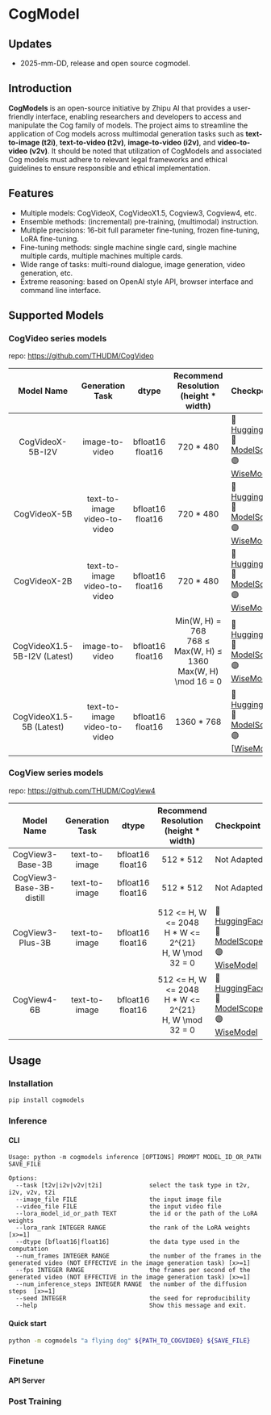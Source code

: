 # CogModel

## Updates

- 2025-mm-DD, release and open source cogmodel. 

## Introduction

**CogModels** is an open-source initiative by Zhipu AI that provides a user-friendly interface, enabling researchers and developers to access and manipulate the Cog family of models. The project aims to streamline the application of Cog models across multimodal generation tasks such as **text-to-image (t2i)**, **text-to-video (t2v)**, **image-to-video (i2v)**, and **video-to-video (v2v)**. It should be noted that utilization of CogModels and associated Cog models must adhere to relevant legal frameworks and ethical guidelines to ensure responsible and ethical implementation.

## Features
- Multiple models: CogVideoX, CogVideoX1.5, Cogview3, Cogview4, etc.
- Ensemble methods: (incremental) pre-training, (multimodal) instruction.
- Multiple precisions: 16-bit full parameter fine-tuning, frozen fine-tuning, LoRA fine-tuning.
- Fine-tuning methods: single machine single card, single machine multiple cards, multiple machines multiple cards.
- Wide range of tasks: multi-round dialogue, image generation, video generation, etc.
- Extreme reasoning: based on OpenAI style API, browser interface and command line interface.

## Supported Models
### CogVideo series models 

repo: https://github.com/THUDM/CogVideo

|Model Name| Generation Task | dtype | Recommend Resolution<br>(height * width) | Checkpoint |
|:---:|:---:|:---:|:---:|:---|
| CogVideoX-5B-I2V | image-to-video | bfloat16<br>float16 | 720 * 480 | 🤗 [HuggingFace](https://huggingface.co/THUDM/CogVideoX-5b-I2V) <br> 🤖 [ModelScope](https://modelscope.cn/models/ZhipuAI/CogVideoX-5b-I2V) <br> 🟣 [WiseModel](https://wisemodel.cn/models/ZhipuAI/CogVideoX-5b-I2V) |
| CogVideoX-5B | text-to-image <br> video-to-video | bfloat16<br>float16 | 720 * 480 | 🤗 [HuggingFace](https://huggingface.co/THUDM/CogVideoX-5b) <br> 🤖 [ModelScope](https://modelscope.cn/models/ZhipuAI/CogVideoX-5b) <br> 🟣 [WiseModel](https://wisemodel.cn/models/ZhipuAI/CogVideoX-5b) |
| CogVideoX-2B | text-to-image <br> video-to-video | bfloat16<br>float16 | 720 * 480 | 🤗 [HuggingFace](https://huggingface.co/THUDM/CogVideoX-2b) <br> 🤖 [ModelScope](https://modelscope.cn/models/ZhipuAI/CogVideoX-2b) <br> 🟣 [WiseModel](https://wisemodel.cn/models/ZhipuAI/CogVideoX-2b) |
| CogVideoX1.5-5B-I2V (Latest) | image-to-video | bfloat16<br>float16 | Min(W, H) = 768 <br> 768 ≤ Max(W, H) ≤ 1360 <br> Max(W, H) \mod 16 = 0 | 🤗 [HuggingFace](https://huggingface.co/THUDM/CogVideoX1.5-5B-I2V) <br> 🤖 [ModelScope](https://modelscope.cn/models/ZhipuAI/CogVideoX1.5-5B-I2V) <br> 🟣 [WiseModel](https://wisemodel.cn/models/ZhipuAI/CogVideoX1.5-5B-I2V) |
| CogVideoX1.5-5B (Latest) | text-to-image <br> video-to-video | bfloat16<br>float16 | 1360 * 768 | 🤗 [HuggingFace](https://huggingface.co/THUDM/CogVideoX1.5-5B) <br> 🤖 [ModelScope](https://modelscope.cn/models/ZhipuAI/CogVideoX1.5-5B) <br> 🟣 [[WiseModel](https://wisemodel.cn/models/ZhipuAI/CogVideoX1.5-5B)] |

### CogView series models 

repo: https://github.com/THUDM/CogView4

|Model Name| Generation Task | dtype | Recommend Resolution<br>(height * width) | Checkpoint |
|:---:|:---:|:---:|:---:|:---|
| CogView3-Base-3B | text-to-image | bfloat16<br>float16 | 512 * 512 | Not Adapted |
| CogView3-Base-3B-distill | text-to-image | bfloat16<br>float16 | 512 * 512 |Not Adapted |
| CogView3-Plus-3B | text-to-image | bfloat16<br>float16 | 512 <= H, W <= 2048 <br> H * W <= 2^{21} <br> H, W \mod 32 = 0 | 🤗 [HuggingFace](https://huggingface.co/THUDM/CogView3-Plus-3B) <br> 🤖 [ModelScope](https://modelscope.cn/models/ZhipuAI/CogView3-Plus-3B) <br> 🟣 [WiseModel](https://wisemodel.cn/models/ZhipuAI/CogView3-Plus-3B) |
| CogView4-6B | text-to-image | bfloat16<br>float16 | 512 <= H, W <= 2048 <br> H * W <= 2^{21} <br> H, W \mod 32 = 0 | 🤗 [HuggingFace](https://huggingface.co/THUDM/CogView4-6B) <br> 🤖 [ModelScope](https://modelscope.cn/models/ZhipuAI/CogView4-6B) <br> 🟣 [WiseModel](https://wisemodel.cn/models/ZhipuAI/CogView4-6B) |

## Usage
### Installation

```bash
pip install cogmodels
```

### Inference

#### CLI

```text
Usage: python -m cogmodels inference [OPTIONS] PROMPT MODEL_ID_OR_PATH SAVE_FILE

Options:
  --task [t2v|i2v|v2v|t2i]             select the task type in t2v, i2v, v2v, t2i
  --image_file FILE                    the input image file
  --video_file FILE                    the input video file
  --lora_model_id_or_path TEXT         the id or the path of the LoRA weights
  --lora_rank INTEGER RANGE            the rank of the LoRA weights  [x>=1]
  --dtype [bfloat16|float16]           the data type used in the computation
  --num_frames INTEGER RANGE           the number of the frames in the generated video (NOT EFFECTIVE in the image generation task) [x>=1]
  --fps INTEGER RANGE                  the frames per second of the generated video (NOT EFFECTIVE in the image generation task) [x>=1]
  --num_inference_steps INTEGER RANGE  the number of the diffusion steps  [x>=1]
  --seed INTEGER                       the seed for reproducibility
  --help                               Show this message and exit.
```

#### Quick start
```bash
python -m cogmodels "a flying dog" ${PATH_TO_COGVIDEO} ${SAVE_FILE}
```

### Finetune


#### API Server

### Post Training
